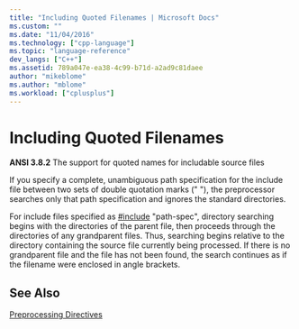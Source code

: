 ```yaml
---
title: "Including Quoted Filenames | Microsoft Docs"
ms.custom: ""
ms.date: "11/04/2016"
ms.technology: ["cpp-language"]
ms.topic: "language-reference"
dev_langs: ["C++"]
ms.assetid: 789a047e-ea38-4c99-b71d-a2ad9c81daee
author: "mikeblome"
ms.author: "mblome"
ms.workload: ["cplusplus"]
---
```

# Including Quoted Filenames
**ANSI 3.8.2** The support for quoted names for includable source files  
  
 If you specify a complete, unambiguous path specification for the include file between two sets of double quotation marks (" "), the preprocessor searches only that path specification and ignores the standard directories.  
  
 For include files specified as [#include](../preprocessor/hash-include-directive-c-cpp.md) "path-spec", directory searching begins with the directories of the parent file, then proceeds through the directories of any grandparent files. Thus, searching begins relative to the directory containing the source file currently being processed. If there is no grandparent file and the file has not been found, the search continues as if the filename were enclosed in angle brackets.  
  
## See Also  
 [Preprocessing Directives](../c-language/preprocessing-directives.md)